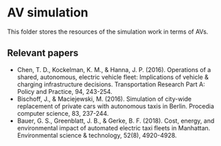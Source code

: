 # AV simulation
This folder stores the resources of the simulation work in terms of AVs.

## Relevant papers
- Chen, T. D., Kockelman, K. M., & Hanna, J. P. (2016). Operations of a shared, autonomous, electric vehicle fleet: Implications of vehicle & charging infrastructure decisions. Transportation Research Part A: Policy and Practice, 94, 243-254.
- Bischoff, J., & Maciejewski, M. (2016). Simulation of city-wide replacement of private cars with autonomous taxis in Berlin. Procedia computer science, 83, 237-244.
- Bauer, G. S., Greenblatt, J. B., & Gerke, B. F. (2018). Cost, energy, and environmental impact of automated electric taxi fleets in Manhattan. Environmental science & technology, 52(8), 4920-4928.
